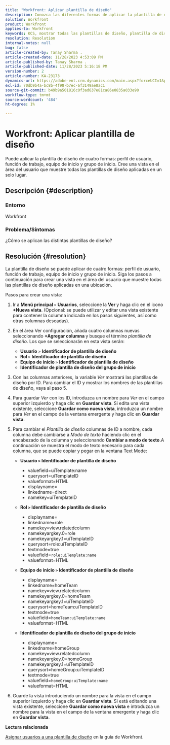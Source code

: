 ```yaml
---
title: "Workfront: Aplicar plantilla de diseño"
description: Conozca las diferentes formas de aplicar la plantilla de diseño.
solution: Workfront
product: Workfront
applies-to: Workfront
keywords: KCS, mostrar todas las plantillas de diseño, plantilla de diseño, perfil de usuario, rol, equipo de inicio, grupo de inicio, Workfront
resolution: Resolution
internal-notes: null
bug: false
article-created-by: Tanay Sharma .
article-created-date: 11/28/2023 4:53:09 PM
article-published-by: Tanay Sharma .
article-published-date: 11/28/2023 5:16:18 PM
version-number: 2
article-number: KA-23173
dynamics-url: https://adobe-ent.crm.dynamics.com/main.aspx?forceUCI=1&pagetype=entityrecord&etn=knowledgearticle&id=be19a899-0e8e-ee11-8179-6045bd006704
exl-id: 70db9b4a-bc8b-4f98-b7ec-6f3149ae8ac1
source-git-commit: b49b9a501816c0f3ad637e81ca86e0835a033e90
workflow-type: tm+mt
source-wordcount: '484'
ht-degree: 1%

---
```


# Workfront: Aplicar plantilla de diseño


Puede aplicar la plantilla de diseño de cuatro formas: perfil de usuario, función de trabajo, equipo de inicio y grupo de inicio. Cree una vista en el área del usuario que muestre todas las plantillas de diseño aplicadas en un solo lugar.

## Descripción {#description}


### Entorno

Workfront



### Problema/Síntomas

¿Cómo se aplican las distintas plantillas de diseño?


## Resolución {#resolution}


La plantilla de diseño se puede aplicar de cuatro formas: perfil de usuario, función de trabajo, equipo de inicio y grupo de inicio. Siga los pasos a continuación para crear una vista en el área del usuario que muestre todas las plantillas de diseño aplicadas en una ubicación.

Pasos para crear una vista:

1. Ir a <b>Menú principal </b>`>`  <b>Usuarios</b>, seleccione la <b>Ver </b>y haga clic en el icono <b>+Nueva vista</b>. (Opcional: se puede utilizar y editar una vista existente para contener la columna indicada en los pasos siguientes, así como otras columnas deseadas).
2. En el área Ver configuración, añada cuatro columnas nuevas seleccionando <b>+Agregar columna </b>y busque el término *plantilla de diseño*. Los que se seleccionarán en esta vista serán:

   - <b>Usuario</b> `>`  <b>Identificador de plantilla de diseño</b>
   - <b>Rol </b>`>`  <b>Identificador de plantilla de diseño</b>
   - <b>Equipo de inicio </b>`>`  <b>Identificador de plantilla de diseño</b>
   - <b>Identificador de plantilla de diseño del grupo de inicio</b>
3. Con las columnas anteriores, la variable *Ver* mostrará las plantillas de diseño por ID. Para cambiar el ID y mostrar los nombres de las plantillas de diseño, vaya al paso 5.
4. Para guardar *Ver* con los ID, introduzca un nombre para *Ver* en el campo superior izquierdo y haga clic en <b>Guardar vista</b>. Si edita una vista existente, seleccione <b>Guardar como nueva vista</b>, introduzca un nombre para *Ver* en el campo de la ventana emergente y haga clic en <b>Guardar vista</b>.
5. Para cambiar el *Plantilla de diseño* columnas de ID a nombre, cada columna debe cambiarse a *Modo de texto* haciendo clic en el encabezado de la columna y seleccionando <b>Cambiar a modo de texto.</b>A continuación se muestra el modo de texto necesario para cada columna, que se puede copiar y pegar en la ventana Text Mode:
   - <b>Usuario `>`  Identificador de plantilla de diseño </b>
      - valuefield=uiTemplate:name
      - querysort=uiTemplateID
      - valueformat=HTML
      - displayname=
      - linkedname=direct
      - namekey=uiTemplateID


   - <b>Rol `>`  Identificador de plantilla de diseño </b>
      - displayname=
      - linkedname=role
      - namekey=view.relatedcolumn
      - namekeyargkey.0=role
      - namekeyargkey.1=uiTemplateID
      - querysort=role:uiTemplateID
      - textmode=true
      - valuefield=`role:uiTemplate:name`
      - valueformat=HTML


   - <b>Equipo de inicio `>`  Identificador de plantilla de diseño</b>
      - displayname=
      - linkedname=homeTeam
      - namekey=view.relatedcolumn
      - namekeyargkey.0=homeTeam
      - namekeyargkey.1=uiTemplateID
      - querysort=homeTeam:uiTemplateID
      - textmode=true
      - valuefield=`homeTeam:uiTemplate:name`
      - valueformat=HTML


   - <b>Identificador de plantilla de diseño del grupo de inicio </b>
      - displayname=
      - linkedname=homeGroup
      - namekey=view.relatedcolumn
      - namekeyargkey.0=homeGroup
      - namekeyargkey.1=uiTemplateID
      - querysort=homeGroup:uiTemplateID
      - textmode=true
      - valuefield=`homeGroup:uiTemplate:name`
      - valueformat=HTML
6. Guarde la vista introduciendo un nombre para la vista en el campo superior izquierdo y haga clic en <b>Guardar vista</b>. Si está editando una vista existente, seleccione <b>Guardar como nueva vista</b> e introduzca un nombre para la vista en el campo de la ventana emergente y haga clic en <b>Guardar vista</b>.


<b>Lectura relacionada</b>

[Asignar usuarios a una plantilla de diseño](https://experienceleague.adobe.com/docs/workfront/using/administration-and-setup/customize/layout-templates/assign-users-to-layout-template.html) en la guía de Workfront.

